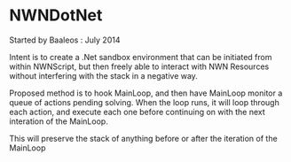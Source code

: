 NWNDotNet
=========
Started by Baaleos : July 2014

Intent is to create a .Net sandbox environment that can be initiated from within NWNScript, but then freely able to interact with NWN Resources without interfering with 
the stack in a negative way.


Proposed method is to hook MainLoop, and then have MainLoop monitor a queue of actions pending solving. 
When the loop runs, it will loop through each action, and execute each one before continuing on with the next interation of the MainLoop.

This will preserve the stack of anything before or after the iteration of the MainLoop